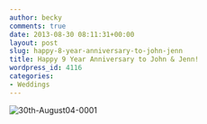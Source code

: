 ```yaml
---
author: becky
comments: true
date: 2013-08-30 08:11:31+00:00
layout: post
slug: happy-8-year-anniversary-to-john-jenn
title: Happy 9 Year Anniversary to John & Jenn!
wordpress_id: 4116
categories:
- Weddings
---
```


![30th-August04-0001](http://www.beckyjenson.com/wp-content/uploads/2013/01/30th-August04-0001.jpg)
